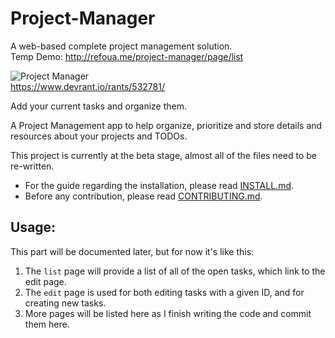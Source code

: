 
# Project-Manager
A web-based complete project management solution.<br />
Temp Demo: http://refoua.me/project-manager/page/list<br />


![Project Manager](https://i.imgur.com/BTc51vlm.png)<br />
https://www.devrant.io/rants/532781/

Add your current tasks and organize them.

A Project Management app to help organize, prioritize and store details and resources about your projects and TODOs.

This project is currently at the beta stage, almost all of the files need to be re-written.
* For the guide regarding the installation, please read [INSTALL.md](INSTALL.md).
* Before any contribution, please read [CONTRIBUTING.md](CONTRIBUTING.md).

## Usage:
This part will be documented later, but for now it's like this:
1. The `list` page will provide a list of all of the open tasks, which link to the edit page.
2. The `edit` page is used for both editing tasks with a given ID, and for creating new tasks.
3. More pages will be listed here as I finish writing the code and commit them here.
